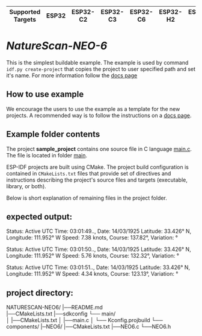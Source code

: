 | Supported Targets | ESP32 | ESP32-C2 | ESP32-C3 | ESP32-C6 | ESP32-H2 | ESP32-P4 | ESP32-S2 | ESP32-S3 |
| ----------------- | ----- | -------- | -------- | -------- | -------- | -------- | -------- | -------- |

# _NatureScan-NEO-6_


This is the simplest buildable example. The example is used by command `idf.py create-project`
that copies the project to user specified path and set it's name. For more information follow the [docs page](https://docs.espressif.com/projects/esp-idf/en/latest/api-guides/build-system.html#start-a-new-project)



## How to use example
We encourage the users to use the example as a template for the new projects.
A recommended way is to follow the instructions on a [docs page](https://docs.espressif.com/projects/esp-idf/en/latest/api-guides/build-system.html#start-a-new-project).

## Example folder contents

The project **sample_project** contains one source file in C language [main.c](main/main.c). The file is located in folder [main](main).

ESP-IDF projects are built using CMake. The project build configuration is contained in `CMakeLists.txt`
files that provide set of directives and instructions describing the project's source files and targets
(executable, library, or both). 

Below is short explanation of remaining files in the project folder.

## expected output:
Status: Active
UTC Time: 03:01:49.., Date: 14/03/1925
Latitude: 33.426° N, Longitude: 111.952° W
Speed: 7.38 knots, Course: 137.82°, Variation: °

Status: Active
UTC Time: 03:01:50.., Date: 14/03/1925
Latitude: 33.426° N, Longitude: 111.952° W
Speed: 5.76 knots, Course: 132.32°, Variation: °

Status: Active
UTC Time: 03:01:51.., Date: 14/03/1925
Latitude: 33.426° N, Longitude: 111.952° W
Speed: 4.34 knots, Course: 123.13°, Variation: °


## project directory:


NATURESCAN-NEO6/
            |──README.md                
            |──CMakeLists.txt
            |──sdkconfig
            └── main/       
            │    |──CMakeLists.txt
            │    |──main.c
            │    └── Kconfig.projbuild
            └── components/ 
                    |─NEO6/ 
                       |──CMakeLists.txt
                       |──NEO6.c
                       └──NEO6.h
                              




